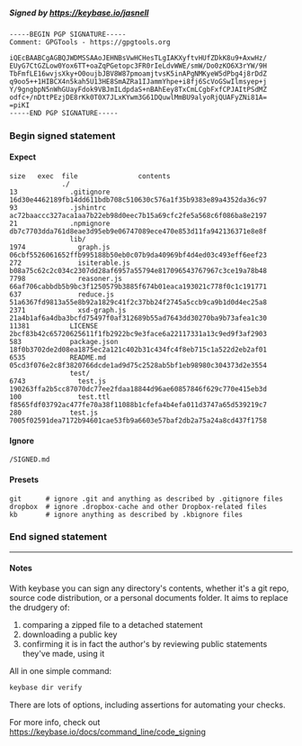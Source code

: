 ##### Signed by https://keybase.io/jasnell
```
-----BEGIN PGP SIGNATURE-----
Comment: GPGTools - https://gpgtools.org

iQEcBAABCgAGBQJWDMSSAAoJEHNBsVwHCHesTLgIAKXyftvHUfZDkK8u9+AxwHz/
EUyG7CtGZLow0Yox6TT+oaZqPGetopc3FR0rIeLdvWWE/smW/Do0zKO6X3rYW/9H
TbFmfLE16wvjsXky+O0oujbJBV8W87pmoamjtvsK5inAPgNMKyeW5dPbg4j8rDdZ
q9oo5++1HIBCX4n5kah5U13HE8SmAZRa1IJammYhpe+i8fj6ScVoGSwIlmsyep+j
Y/9gngbpN5nWhGUayFdok9VBJmILdpdaS+nBAhEey8TxCmLCgbFxfCPJAItPSdMZ
odfc+/nDttPEzjDE8rKk0T0X7JLxKYwm3G61DQuwlMmBU9alyoRjQUAFyZNi81A=
=piKI
-----END PGP SIGNATURE-----

```

<!-- END SIGNATURES -->

### Begin signed statement 

#### Expect

```
size   exec  file               contents                                                        
             ./                                                                                 
13             .gitignore       16d30e4462189fb14dd611bdb708c510630c576a1f35b9383e89a4352da36c97
93             .jshintrc        ac72baaccc327aca1aa7b22eb98d0eec7b15a69cfc2fe5a568c6f086ba8e2197
21             .npmignore       db7c7703dda761d8eae3d95eb9e06747089ece470e853d11fa942136371e8e8f
               lib/                                                                             
1974             graph.js       06cbf5526061652ffb995188b50eb0c07b9da40969bf4d4ed03c493eff6eef23
272              isiterable.js  b08a75c62c2c034c2307dd28af6957a55794e817096543767967c3ce19a78b48
7798             reasoner.js    66af706cabbdb5b9bc3f1250579b3885f674b01eaca193021c778f0c1c191771
637              reduce.js      51a6367fd9813a55e8b92a1829c41f2c37bb24f2745a5ccb9ca9b1d0d4ec25a8
2371             xsd-graph.js   21a4b1af6a4dba3bcfd75497f0af312689b55ad7643dd30270ba9b73afea1c30
11381          LICENSE          2bcf83b42c65720625611f1fb2922bc9e3face6a22117331a13c9ed9f3af2903
583            package.json     18f0b3702de2d08ea1875ec2a121c402b31c434fc4f8eb715c1a522d2eb2af01
6535           README.md        05cd3f076e2c8f3820766dcde1ad9d75c2528ab5bf1eb98980c304373d2e3554
               test/                                                                            
6743             test.js        190263ffa2b5cc87070dc77ee2fdaa18844d96ae60857846f629c770e415eb3d
100              test.ttl       f8565fdf03792ac477fe70a38f11088b1cfefa4b4efa011d3747a65d539219c7
280            test.js          7005f02591dea7172b94601cae53fb9a6603e57baf2db2a75a24a8cd437f1758
```

#### Ignore

```
/SIGNED.md
```

#### Presets

```
git      # ignore .git and anything as described by .gitignore files
dropbox  # ignore .dropbox-cache and other Dropbox-related files    
kb       # ignore anything as described by .kbignore files          
```

<!-- summarize version = 0.0.9 -->

### End signed statement

<hr>

#### Notes

With keybase you can sign any directory's contents, whether it's a git repo,
source code distribution, or a personal documents folder. It aims to replace the drudgery of:

  1. comparing a zipped file to a detached statement
  2. downloading a public key
  3. confirming it is in fact the author's by reviewing public statements they've made, using it

All in one simple command:

```bash
keybase dir verify
```

There are lots of options, including assertions for automating your checks.

For more info, check out https://keybase.io/docs/command_line/code_signing